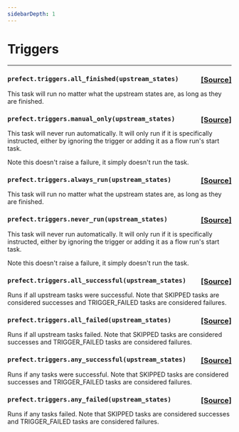 ```yaml
---
sidebarDepth: 1
---
```


# Triggers
---
 ###  ```prefect.triggers.all_finished(upstream_states)```<span style="float:right;">[[Source]](https://github.com/PrefectHQ/prefect/tree/master/src/prefect/triggers.py#L27)</span>
This task will run no matter what the upstream states are, as long as they are finished.


 ###  ```prefect.triggers.manual_only(upstream_states)```<span style="float:right;">[[Source]](https://github.com/PrefectHQ/prefect/tree/master/src/prefect/triggers.py#L39)</span>
This task will never run automatically. It will only run if it is
specifically instructed, either by ignoring the trigger or adding it
as a flow run's start task.

Note this doesn't raise a failure, it simply doesn't run the task.


 ###  ```prefect.triggers.always_run(upstream_states)```<span style="float:right;">[[Source]](https://github.com/PrefectHQ/prefect/tree/master/src/prefect/triggers.py#L50)</span>
This task will run no matter what the upstream states are, as long as they are finished.


 ###  ```prefect.triggers.never_run(upstream_states)```<span style="float:right;">[[Source]](https://github.com/PrefectHQ/prefect/tree/master/src/prefect/triggers.py#L62)</span>
This task will never run automatically. It will only run if it is
specifically instructed, either by ignoring the trigger or adding it
as a flow run's start task.

Note this doesn't raise a failure, it simply doesn't run the task.


 ###  ```prefect.triggers.all_successful(upstream_states)```<span style="float:right;">[[Source]](https://github.com/PrefectHQ/prefect/tree/master/src/prefect/triggers.py#L73)</span>
Runs if all upstream tasks were successful. Note that SKIPPED tasks are considered
successes and TRIGGER_FAILED tasks are considered failures.


 ###  ```prefect.triggers.all_failed(upstream_states)```<span style="float:right;">[[Source]](https://github.com/PrefectHQ/prefect/tree/master/src/prefect/triggers.py#L86)</span>
Runs if all upstream tasks failed. Note that SKIPPED tasks are considered successes
and TRIGGER_FAILED tasks are considered failures.


 ###  ```prefect.triggers.any_successful(upstream_states)```<span style="float:right;">[[Source]](https://github.com/PrefectHQ/prefect/tree/master/src/prefect/triggers.py#L99)</span>
Runs if any tasks were successful. Note that SKIPPED tasks are considered successes
and TRIGGER_FAILED tasks are considered failures.


 ###  ```prefect.triggers.any_failed(upstream_states)```<span style="float:right;">[[Source]](https://github.com/PrefectHQ/prefect/tree/master/src/prefect/triggers.py#L112)</span>
Runs if any tasks failed. Note that SKIPPED tasks are considered successes and
TRIGGER_FAILED tasks are considered failures.


